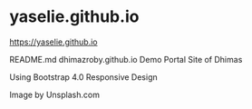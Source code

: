 # yaselie.github.io
https://yaselie.github.io

README.md
dhimazroby.github.io
Demo Portal Site of Dhimas

Using Bootstrap 4.0 Responsive Design

Image by Unsplash.com
